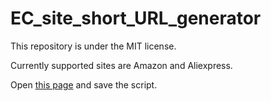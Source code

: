 # EC_site_short_URL_generator

This repository is under the MIT license.

Currently supported sites are Amazon and Aliexpress.

Open [this page](https://oz-0820.github.io/EC_site_short_URL_generator/to_copy.html) and save the script.
